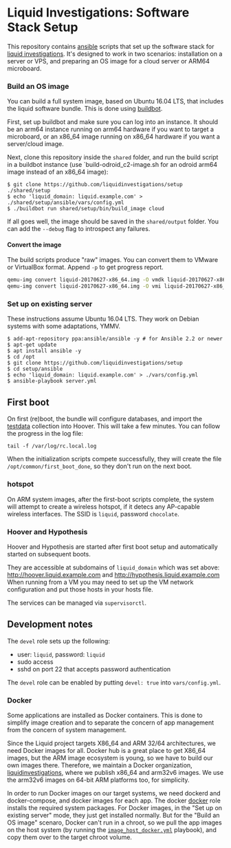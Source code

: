 # Liquid Investigations: Software Stack Setup
This repository contains [ansible](http://docs.ansible.com/ansible/) scripts
that set up the software stack for [liquid investigations][]. It's designed to
work in two scenarios: installation on a server or VPS, and preparing an OS
image for a cloud server or ARM64 microboard.

[liquid investigations]: https://liquidinvestigations.org/wordpress


### Build an OS image
You can build a full system image, based on Ubuntu 16.04 LTS, that includes the
liquid software bundle. This is done using [buildbot][].

[buildbot]: https://github.com/liquidinvestigations/buildbot

First, set up buildbot and make sure you can log into an instance. It should be
an arm64 instance running on arm64 hardware if you want to target a microboard,
or an x86_64 image running on x86_64 hardware if you want a server/cloud image.

Next, clone this repository inside the `shared` folder, and run the build
script in a buildbot instance (use `build-odroid_c2-image.sh for an odroid
arm64 image instead of an x86_64 image):

```shell
$ git clone https://github.com/liquidinvestigations/setup ./shared/setup
$ echo 'liquid_domain: liquid.example.com' > ./shared/setup/ansible/vars/config.yml
$ ./buildbot run shared/setup/bin/build_image cloud
```

If all goes well, the image should be saved in the `shared/output` folder. You
can add the `--debug` flag to introspect any failures.

#### Convert the image
The build scripts produce "raw" images. You can convert them to VMware or
VirtualBox format. Append `-p` to get progress report.

```sh
qemu-img convert liquid-20170627-x86_64.img -O vmdk liquid-20170627-x86_64.vmdk
qemu-img convert liquid-20170627-x86_64.img -O vmi liquid-20170627-x86_64.vmi
```



### Set up on existing server
These instructions assume Ubuntu 16.04 LTS. They work on Debian systems with
some adaptations, YMMV.

```shell
$ add-apt-repository ppa:ansible/ansible -y # for Ansible 2.2 or newer
$ apt-get update
$ apt install ansible -y
$ cd /opt
$ git clone https://github.com/liquidinvestigations/setup
$ cd setup/ansible
$ echo 'liquid_domain: liquid.example.com' > ./vars/config.yml
$ ansible-playbook server.yml
```


## First boot
On first (re)boot, the bundle will configure databases, and import the
[testdata](https://github.com/hoover/testdata) collection into Hoover. This
will take a few minutes. You can follow the progress in the log file:

```
tail -f /var/log/rc.local.log
```

When the initialization scripts compete successfully, they will create the file
`/opt/common/first_boot_done`, so they don't run on the next boot.

### hotspot
On ARM system images, after the first-boot scripts complete, the system will
attempt to create a wireless hotspot, if it detecs any AP-capable wireless
interfaces. The SSID is `liquid`, password `chocolate`.

### Hoover and Hypothesis
Hoover and Hypothesis are started after first boot setup and automatically
started on subsequent boots.

They are accessible at subdomains of `liquid_domain` which was set above:
http://hoover.liquid.example.com and http://hypothesis.liquid.example.com
When running from a VM you may need to set up the VM network configuration
and put those hosts in your hosts file.

The services can be managed via `supervisorctl`.

## Development notes

The `devel` role sets up the following:

- user: `liquid`, password: `liquid`
- sudo access
- sshd on port 22 that accepts password authentication

The `devel` role can be enabled by putting `devel: true` into `vars/config.yml`.

### Docker
Some applications are installed as Docker containers. This is done to simplify
image creation and to separate the concern of app management from the concern
of system management.

Since the Liquid project targets X86_64 and ARM 32/64 architectures, we need
Docker images for all. Docker hub is a great place to get X86_64 images, but
the ARM image ecosystem is young, so we have to build our own images there.
Therefore, we maintain a Docker organization,
[liquidinvestigations](https://hub.docker.com/r/liquidinvestigations/), where
we publish x86_64 and arm32v6 images. We use the arm32v6 images on 64-bit ARM
platforms too, for simplicity.

In order to run Docker images on our target systems, we need dockerd and
docker-compose, and docker images for each app. The docker
[docker](ansible/roles/docker) role installs the required system packages. For
Docker images, in the "Set up on existing server" mode, they just get installed
normally. But for the "Build an OS image" scenaro, Docker can't run in a
chroot, so we pull the app images on the host system (by running the
[`image_host_docker.yml`](ansible/image_host_docker.yml) playbook), and copy
them over to the target chroot volume.
